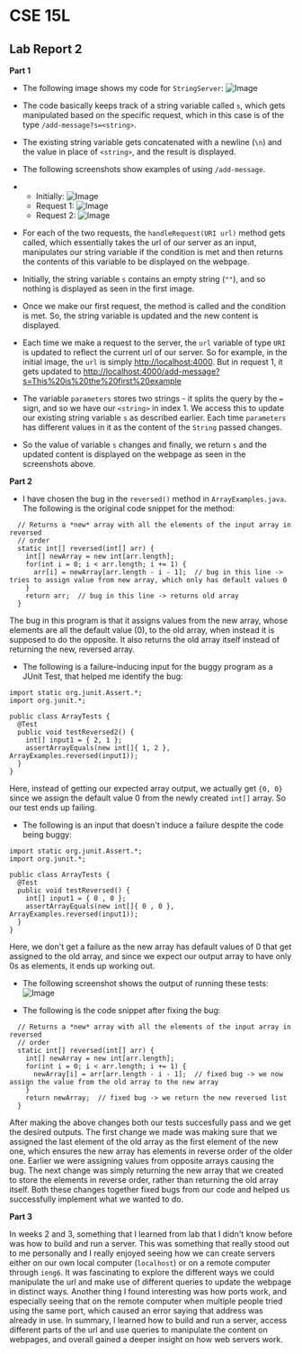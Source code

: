 # CSE 15L
## Lab Report 2

**Part 1**
- The following image shows my code for `StringServer`: 
![Image](Image4.png)
- The code basically keeps track of a string variable called `s`, which gets manipulated based on the specific request, which in this case is of the type
` /add-message?s=<string> `.
- The existing string variable gets concatenated with a newline (`\n`) and the value in place of `<string>`, and the result is displayed.


- The following screenshots show examples of using `/add-message`.
- - Initially:
    ![Image](Image5.png)
  - Request 1:
    ![Image](Image6.png)
  - Request 2:
    ![Image](Image7.png)


- For each of the two requests, the `handleRequest(URI url)` method gets called, which essentially takes the url of our server as an input, manipulates
our string variable if the condition is met and then returns the contents of this variable to be displayed on the webpage.
- Initially, the string variable `s` contains an empty string (`""`), and so nothing is displayed as seen in the first image.
- Once we make our first request, the method is called and the condition is met. So, the string variable is updated and the new content is displayed.
- Each time we make a request to the server, the `url` variable of type `URI` is updated to reflect the current url of our server. So for example,
in the initial image, the `url` is simply [http://localhost:4000](http://localhost:4000). But in request 1, it gets updated to [http://localhost:4000/add-message?s=This%20is%20the%20first%20example](http://localhost:4000/add-message?s=This%20is%20the%20first%20example)
- The variable `parameters` stores two strings - it splits the query by the `=` sign, and so we have our `<string>` in index 1. We access this to update our existing string variable `s` as described earlier. Each time `parameters` has different values in it as the content of the `String` passed changes.
- So the value of variable `s` changes and finally, we return `s` and the updated content is displayed on the webpage as seen in the screenshots above.


**Part 2**
- I have chosen the bug in the `reversed()` method in `ArrayExamples.java`. The following is the original code snippet for the method:

~~~
  // Returns a *new* array with all the elements of the input array in reversed
  // order
  static int[] reversed(int[] arr) {
    int[] newArray = new int[arr.length];
    for(int i = 0; i < arr.length; i += 1) {
      arr[i] = newArray[arr.length - i - 1];  // bug in this line -> tries to assign value from new array, which only has default values 0
    }
    return arr;  // bug in this line -> returns old array
  }
~~~

The bug in this program is that it assigns values from the new array, whose elements are all the default value (0), to the old array, when instead it is supposed to do the opposite. It also returns the old array itself instead of returning the new, reversed array.


- The following is a failure-inducing input for the buggy program as a JUnit Test, that helped me identify the bug:

~~~
import static org.junit.Assert.*;
import org.junit.*;

public class ArrayTests {
  @Test
  public void testReversed2() {
    int[] input1 = { 2, 1 };
    assertArrayEquals(new int[]{ 1, 2 }, ArrayExamples.reversed(input1));
  }
}
~~~

Here, instead of getting our expected array output, we actually get `{0, 0}` since we assign the default value 0 from the newly created `int[]` array. So our test ends up failing.


- The following is an input that doesn't induce a failure despite the code being buggy:

~~~
import static org.junit.Assert.*;
import org.junit.*;

public class ArrayTests {
  @Test
  public void testReversed() {
    int[] input1 = { 0 , 0 };
    assertArrayEquals(new int[]{ 0 , 0 }, ArrayExamples.reversed(input1));
  }
}
~~~

Here, we don't get a failure as the new array has default values of 0 that get assigned to the old array, and since we expect our output array to have only 0s as elements, it ends up working out.


- The following screenshot shows the output of running these tests:
![Image](Image8.png)


- The following is the code snippet after fixing the bug:

~~~
  // Returns a *new* array with all the elements of the input array in reversed
  // order
  static int[] reversed(int[] arr) {
    int[] newArray = new int[arr.length];
    for(int i = 0; i < arr.length; i += 1) {
      newArray[i] = arr[arr.length - i - 1];  // fixed bug -> we now assign the value from the old array to the new array 
    }
    return newArray;  // fixed bug -> we return the new reversed list
  }
  ~~~
  
After making the above changes both our tests succesfully pass and we get the desired outputs. The first change we made was making sure that we assigned the last element of the old array as the first element of the new one, which ensures the new array has elements in reverse order of the older one. Earlier we were assigning values from opposite arrays causing the bug. The next change was simply returning the new array that we created to store the elements in reverse order, rather than returning the old array itself. Both these changes together fixed bugs from our code and helped us successfully implement what we wanted to do.


**Part 3**

In weeks 2 and 3, something that I learned from lab that I didn't know before was how to build and run a server. This was something that really stood out to me personally and I really enjoyed seeing how we can create servers either on our own local computer (`localhost`) or on a remote computer through `ieng6`. It was fascinating to explore the different ways we could manipulate the url and make use of different queries to update the webpage in distinct ways. Another thing I found interesting was how ports work, and especially seeing that on the remote computer when multiple people tried using the same port, which caused an error saying that address was already in use. 
In summary, I learned how to build and run a server, access different parts of the url and use queries to manipulate the content on webpages, and overall gained a deeper insight on how web servers work.
